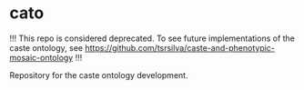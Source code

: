 # cato

!!! This repo is considered deprecated. To see future implementations of the caste ontology, see https://github.com/tsrsilva/caste-and-phenotypic-mosaic-ontology !!!

Repository for the caste ontology development.

